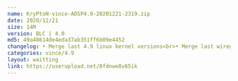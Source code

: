 ```yaml
---
name: KryPtoN-vince-AOSP4.9-20201221-2319.zip
date: 2020/12/21
size: 14M
version: BLC | 4.0
md5: 49a48614de4eda37ab351ff6b09e4452
changelog: • Merge last 4.9 linux kernel versions<br>• Merge last wireguard version<br>• Merge tag caf LA.UM.7.6.2.r2-02300-89xx.0<br>• Other optimization
categories: vince/4.9
layout: waitting
link: https://userupload.net/8fdnwe8v65ik
---
```

